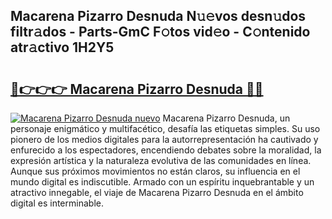 ## Macarena Pizarro Desnuda N𝚞𝚎vos desn𝚞dos filtr𝚊dos - Parts-GmC F𝚘tos vid𝚎o - C𝚘ntenido atr𝚊ctivo 1H2Y5

# <h2><a href="http://mbbs0w.tromn.icu/?c=Macarena+Pizarro+Desnuda">🔗👉👉👉 Macarena Pizarro Desnuda 🔗🔗</a></h2>

[![Macarena Pizarro Desnuda nuevo](https://i.imgur.com/pEAQMta.gif)](http://mbbs0w.tromn.icu/?c=Macarena+Pizarro+Desnuda)
Macarena Pizarro Desnuda, un personaje enigmático y multifacético, desafía las etiquetas simples. Su uso pionero de los medios digitales para la autorrepresentación ha cautivado y enfurecido a los espectadores, encendiendo debates sobre la moralidad, la expresión artística y la naturaleza evolutiva de las comunidades en línea. Aunque sus próximos movimientos no están claros, su influencia en el mundo digital es indiscutible. Armado con un espíritu inquebrantable y un atractivo innegable, el viaje de Macarena Pizarro Desnuda en el ámbito digital es interminable.
